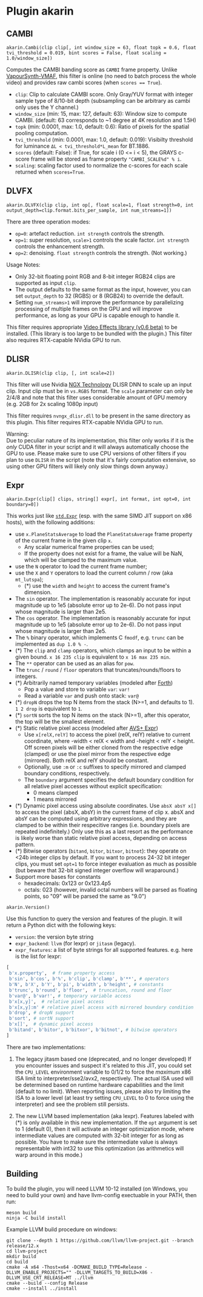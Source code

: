 Plugin akarin
=============

CAMBI
-----
`akarin.Cambi(clip clip[, int window_size = 63, float topk = 0.6, float tvi_threshold = 0.019, bint scores = False, float scaling = 1.0/window_size])`

Computes the CAMBI banding score as `CAMBI` frame property. Unlike [VapourSynth-VMAF](https://github.com/HomeOfVapourSynthEvolution/VapourSynth-VMAF), this filter is online (no need to batch process the whole video) and provides raw cambi scores (when `scores == True`).

- `clip`: Clip to calculate CAMBI score. Only Gray/YUV format with integer sample type of 8/10-bit depth (subsampling can be arbitrary as cambi only uses the Y channel.)
- `window_size` (min: 15, max: 127, default: 63): Window size to compute CAMBI. (default: 63 corresponds to ~1 degree at 4K resolution and 1.5H)
- `topk` (min: 0.0001, max: 1.0, default: 0.6): Ratio of pixels for the spatial pooling computation.
- `tvi_threshold` (min: 0.0001, max: 1.0, default: 0.019): Visibilty threshold for luminance `ΔL < tvi_threshold*L_mean` for BT.1886.
- `scores` (default: False): if True, for scale i (0 <= i < 5), the GRAYS c-score frame will be stored as frame property `"CAMBI_SCALE%d" % i`.
- `scaling`: scaling factor used to normalize the c-scores for each scale returned when `scores=True`.

DLVFX
-----
`akarin.DLVFX(clip clip, int op[, float scale=1, float strength=0, int output_depth=clip.format.bits_per_sample, int num_streams=1])`

There are three operation modes:
- `op=0`: artefact reduction. `int strength` controls the strength.
- `op=1`: super resolution, `scale>1` controls the scale factor. `int strength` controls the enhancement strength.
- `op=2`: denoising. `float strength` controls the strength. (Not working.)

Usage Notes:
- Only 32-bit floating point RGB and 8-bit integer RGB24 clips are supported as input `clip`.
- The output defaults to the same format as the input, however, you can set `output_depth` to 32 (RGBS) or 8 (RGB24) to override the default.
- Setting `num_streams>1` will improve the performance by parallelizing processing of multiple frames on the GPU and will improve performance, as long as your GPU is capable enough to handle it.

This filter requires appropriate [Video Effects library (v0.6 beta)](https://www.nvidia.com/en-us/geforce/broadcasting/broadcast-sdk/resources/) to be installed. (This library is too large to be bundled with the plugin.)
This filter also requires RTX-capable NVidia GPU to run.

DLISR
-----

`akarin.DLISR(clip clip, [, int scale=2])`

This filter will use Nvidia [NGX Technology](https://developer.nvidia.com/rtx/ngx) DLISR DNN to scale up an input clip.
Input clip must be in `vs.RGBS` format.
The `scale` parameter can only be 2/4/8 and note that this filter uses considerable amount of GPU memory (e.g. 2GB for 2x scaling 1080p input)

This filter requires `nvngx_dlisr.dll` to be present in the same directory as this plugin.
This filter requires RTX-capable NVidia GPU to run.

Warning: <br>
Due to peculiar nature of its implementation, this filter only works if it is the *only* CUDA filter in your script and it will always automatically choose the GPU to use. Please make sure to use CPU versions of other filters if you plan to use `DLISR` in the script (note that it's fairly computation extensive, so using other GPU filters will likely only slow things down anyway.)

Expr
----

`akarin.Expr(clip[] clips, string[] expr[, int format, int opt=0, int boundary=0])`

This works just like [`std.Expr`](http://www.vapoursynth.com/doc/functions/expr.html) (esp. with the same SIMD JIT support on x86 hosts), with the following additions:
- use `x.PlaneStatsAverage` to load the `PlaneStatsAverage` frame property of the current frame in the given clip `x`.
  - Any scalar numerical frame properties can be used;
  - If the property does not exist for a frame, the value will be NaN, which will be clamped to the maximum value.
- use the `N` operator to load the current frame number;
- use the `X` and `Y` operators to load the current column / row (aka `mt_lutspa`);
  - (\*) use the `width` and `height` to access the current frame's dimension.
- The `sin` operator. The implementation is reasonably accurate for input magnitude up to 1e5 (absolute error up to 2e-6). Do not pass input whose magnitude is larger than 2e5.
- The `cos` operator. The implementation is reasonably accurate for input magnitude up to 1e5 (absolute error up to 2e-6). Do not pass input whose magnitude is larger than 2e5.
- The `%` binary operator, which implements C `fmodf`, e.g. `trunc` can be implemented as `dup 1.0 % -`.
- (\*) The `clip` and `clamp` operators, which clamps an input to be within a given bound. `x 16 235 clip` is equivalent to `x 16 max 235 min`.
- The `**` operator can be used as an alias for `pow`.
- The `trunc` / `round` / `floor` operators that truncates/rounds/floors to integers.
- (\*) Arbitrarily named temporary variables (modeled after [Forth](https://en.wikipedia.org/wiki/Forth_(programming_language)))
  - Pop a value and store to variable `var`: `var!`
  - Read a variable `var` and push onto stack: `var@`
- (\*) `dropN` drops the top N items from the stack (N>=1, and defaults to 1). `1 2 drop` is equivalent to `1`.
- (\*) `sortN` sorts the top N items on the stack (N>=1), after this operator, the top will be the smallest element.
- (\*) Static relative pixel access (modeled after [AVS+ Expr](http://avisynth.nl/index.php/Expr#Pixel_addressing))
  - Use `x[relX,relY]` to access the pixel (relX, relY) relative to current coordinate, where -width < relX < width and -height < relY < height. Off screen pixels will be either cloned from the respective edge (clamped) or use the pixel mirror from the respective edge (mirrored). Both relX and relY should be constant.
  - Optionally, use `:m` or `:c` suffixes to specify mirrored and clamped boundary conditions, respectively.
  - The `boundary` argument specifies the default boundary condition for all relative pixel accesses without explicit specification:
    - 0 means clamped
    - 1 means mirrored
- (\*) Dynamic pixel access using absolute coordinates. Use `absX absY x[]` to access the pixel (absX, absY) in the current frame of clip x. absX and absY can be computed using arbitrary expressions, and they are clamped to be within their respecitive ranges (i.e. boundary pixels are repeated indefinitely.) Only use this as a last resort as the performance is likely worse than static relative pixel access, depending on access pattern.
- (\*) Bitwise operators (`bitand`, `bitor`, `bitxor`, `bitnot`): they operate on <24b integer clips by default. If you want to process 24-32 bit integer clips, you must set `opt=1` to force integer evaluation as much as possible (but beware that 32-bit signed integer overflow will wraparound.)
- Support more bases for constants
  - hexadecimals: 0x123 or 0x123.4p5
  - octals: 023 (however, invalid octal numbers will be parsed as floating points, so "09" will be parsed the same as "9.0")

`akarin.Version()`

Use this function to query the version and features of the plugin. It will return a Python dict with the following keys:
- `version`: the version byte string
- `expr_backend`: `llvm` (for lexpr) or `jitasm` (legacy).
- `expr_features`: a list of byte strings for all supported features. e.g. here is the list for lexpr:
```python
[
 b'x.property',  # frame property access
 b'sin', b'cos', b'%', b'clip', b'clamp', b'**', # operators
 b'N', b'X', b'Y', b'pi', b'width', b'height', # constants
 b'trunc', b'round', b'floor',  # truncation, round and floor
 b'var@', b'var!', # temporary variable access
 b'x[x,y]',  # relative pixel access
 b'x[x,y]:m' # relative pixel access with mirrored boundary condition
 b'drop', # dropN support
 b'sort', # sortN support
 b'x[]',  # dynamic pixel access
 b'bitand', b'bitor', b'bitxor', b'bitnot', # bitwise operators
]
```

There are two implementations:
1. The legacy jitasm based one (deprecated, and no longer developed)
If you encounter issues and suspect it's related to this JIT, you could set the `CPU_LEVEL` environment variable to 0/1/2 to force the *maximum* x86 ISA limit to interpreter/sse2/avx2, respectively. The actual ISA used will be determined based on runtime hardware capabilities and the limit (default to no limit).
When reporting issues, please also try limiting the ISA to a lower level (at least try setting `CPU_LEVEL` to 0 to force using the interpreter) and see the problem still persists.

2. The new LLVM based implementation (aka lexpr). Features labeled with (\*) is only available in this new implementation.
If the `opt` argument is set to 1 (default 0), then it will activate an integer optimization mode, where intermediate values are computed with 32-bit integer for as long as possible. You have to make sure the intermediate value is always representable with int32 to use this optimization (as arithmetics will warp around in this mode.)


Building
--------
To build the plugin, you will need LLVM 10-12 installed (on Windows, you need to build your own) and have llvm-config exectuable in your PATH, then run:
```
meson build
ninja -C build install
```

Example LLVM build procedure on windows:
```
git clone --depth 1 https://github.com/llvm/llvm-project.git --branch release/12.x
cd llvm-project
mkdir build
cd build
cmake -A x64 -Thost=x64 -DCMAKE_BUILD_TYPE=Release -DLLVM_ENABLE_PROJECTS="" -DLLVM_TARGETS_TO_BUILD=X86 -DLLVM_USE_CRT_RELEASE=MT ../llvm
cmake --build --config Release
cmake --install ../install
```

